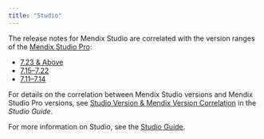 ```yaml
---
title: "Studio"
---
```


The release notes for Mendix Studio are correlated with the version ranges of the [Mendix Studio Pro](../studio-pro/index): 

* [7.23 & Above](7.23-and-above)
* [7.15–7.22](7.15-7.22)
* [7.11–7.14](7.11-7.14)

For details on the correlation between Mendix Studio versions and Mendix Studio Pro versions, see [Studio Version & Mendix Version Correlation](/studio/general-versions) in the *Studio Guide*.

For more information on Studio, see the [Studio Guide](/studio).

